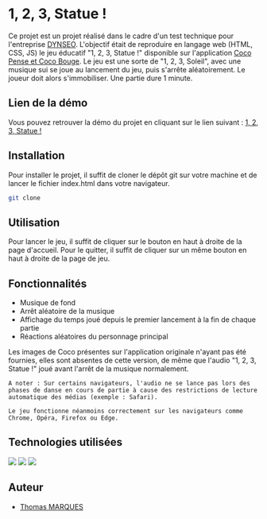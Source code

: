 # 1, 2, 3, Statue !

Ce projet est un projet réalisé dans le cadre d'un test technique pour l'entreprise <a href="https://www.dynseo.com/">DYNSEO</a>.
L'objectif était de reproduire en langage web (HTML, CSS, JS) le jeu éducatif "1, 2, 3, Statue !" disponible sur l'application <a href="https://www.dynseo.com/Version-coco/">Coco Pense et Coco Bouge</a>.
Le jeu est une sorte de "1, 2, 3, Soleil", avec une musique sui se joue au lancement du jeu, puis s'arrête aléatoirement. Le joueur doit alors s'immobiliser. Une partie dure 1 minute.

## Lien de la démo

Vous pouvez retrouver la démo du projet en cliquant sur le lien suivant : [1, 2, 3, Statue !](https://dynseo-test-technique-marquesthomas.vercel.app/)

## Installation

Pour installer le projet, il suffit de cloner le dépôt git sur votre machine et de lancer le fichier index.html dans votre navigateur.

```bash
git clone
```

## Utilisation

Pour lancer le jeu, il suffit de cliquer sur le bouton en haut à droite de la page d'accueil. Pour le quitter, il suffit de cliquer sur un même bouton en haut à droite de la page de jeu.

## Fonctionnalités

- Musique de fond
- Arrêt aléatoire de la musique
- Affichage du temps joué depuis le premier lancement à la fin de chaque partie
- Réactions aléatoires du personnage principal

Les images de Coco présentes sur l'application originale n'ayant pas été fournies, elles sont absentes de cette version, de même que l'audio "1, 2, 3, Statue !" joué avant l'arrêt de la musique normalement.

```
A noter : Sur certains navigateurs, l'audio ne se lance pas lors des phases de danse en cours de partie à cause des restrictions de lecture automatique des médias (exemple : Safari).

Le jeu fonctionne néanmoins correctement sur les navigateurs comme Chrome, Opéra, Firefox ou Edge.
```

## Technologies utilisées

![](https://skillicons.dev/icons?i=html)
![](https://skillicons.dev/icons?i=css)
![](https://skillicons.dev/icons?i=javascript)

## Auteur

- [Thomas MARQUES](https://www.thomasmarques.fr/)

```
